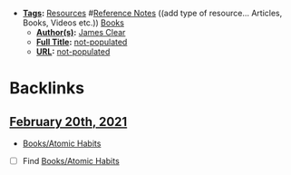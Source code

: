 - **[Tags](<../Tags.md>):** [Resources](<../Resources.md>) #[Reference Notes](<../Reference Notes.md>) ((add type of resource... Articles, Books, Videos etc.)) [Books](<../Books.md>)
    - **[Author(s)](<../Author(s).md>):** [James Clear](<../James Clear.md>)
    - **[Full Title](<../Full Title.md>):** [not-populated](<../not-populated.md>)
    - **[URL](<../URL.md>):** [not-populated](<../not-populated.md>)

# Backlinks
## [February 20th, 2021](<February 20th, 2021.md>)
- [Books/Atomic Habits](<../Books/Atomic Habits.md>)

- [ ] Find [Books/Atomic Habits](<../Books/Atomic Habits.md>)

